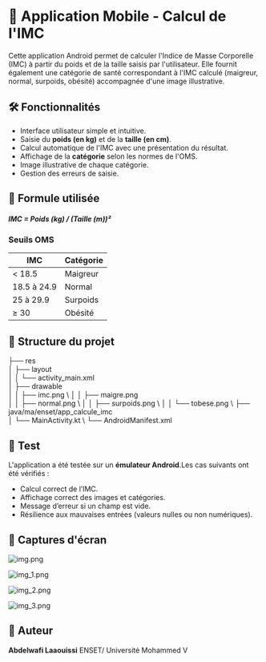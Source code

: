 # 📱 Application Mobile - Calcul de l'IMC

Cette application Android permet de calculer l'Indice de Masse Corporelle (IMC) à partir du poids et de la taille saisis par l'utilisateur. Elle fournit également une catégorie de santé correspondant à l'IMC calculé (maigreur, normal, surpoids, obésité) accompagnée d'une image illustrative.

## 🛠️ Fonctionnalités

- Interface utilisateur simple et intuitive.
- Saisie du **poids (en kg)** et de la **taille (en cm)**.
- Calcul automatique de l'IMC avec une présentation du résultat.
- Affichage de la **catégorie** selon les normes de l'OMS.
- Image illustrative de chaque catégorie.
- Gestion des erreurs de saisie.

## 🔢 Formule utilisée

 #####         IMC = Poids (kg) / (Taille (m))²


### Seuils OMS

| IMC               | Catégorie    |
|-------------------|--------------|
| < 18.5            | Maigreur     |
| 18.5 à 24.9       | Normal       |
| 25 à 29.9         | Surpoids     |
| ≥ 30              | Obésité      |

## 🧱 Structure du projet

├── res\
│ ├── layout\
│ │ └── activity_main.xml  
│ ├── drawable\
│ │ ├── imc.png \ 
│ │ ├── maigre.png \
│ │ ├── normal.png \ 
│ │ ├── surpoids.png \ 
│ │ └── tobese.png \ 
├── java/ma/enset/app_calcule_imc \
│ └── MainActivity.kt \ 
└── AndroidManifest.xml


## 🧪 Test

L'application a été testée sur un **émulateur Android**.Les cas suivants ont été vérifiés :

- Calcul correct de l’IMC.
- Affichage correct des images et catégories.
- Message d’erreur si un champ est vide.
- Résilience aux mauvaises entrées (valeurs nulles ou non numériques).


## 📸 Captures d'écran 
![img.png](IMG/img.png)

![img_1.png](IMG/img_1.png)

![img_2.png](IMG/img_2.png)

![img_3.png](IMG/img_3.png)

## 👤 Auteur

**Abdelwafi Laaouissi**
ENSET/ Université Mohammed V


